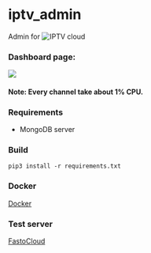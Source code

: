 # iptv_admin
Admin for ![IPTV cloud](https://github.com/fastogt/iptv)

### Dashboard page:
![](https://fastocloud.com/static/images/dashboard.png)

#### Note: Every channel take about 1% CPU.

### Requirements
<ul>
<li>MongoDB server</li>
</ul>

### Build
`pip3 install -r requirements.txt`

### Docker
[Docker](https://hub.docker.com/r/fastogt/iptv_admin)

### Test server
[FastoCloud](http://fastocloud.com)
